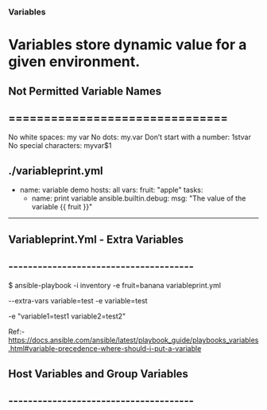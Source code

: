 ### Variables
# Variables store dynamic value for a given environment.


## Not Permitted Variable Names
## ===============================
No white spaces: my var
No dots: my.var
Don’t start with a number: 1stvar
No special characters: myvar$1

./variableprint.yml
---
- name: variable demo
  hosts: all
  vars:
    fruit: "apple"
  tasks:
    - name: print variable
      ansible.builtin.debug:
        msg: "The value of the variable {{ fruit }}"
---        

## Variableprint.Yml - Extra Variables
## --------------------------------------
$ ansible-playbook -i inventory  -e fruit=banana  variableprint.yml

--extra-vars variable=test
-e variable=test

-e "variable1=test1 variable2=test2"

Ref:-
https://docs.ansible.com/ansible/latest/playbook_guide/playbooks_variables.html#variable-precedence-where-should-i-put-a-variable


## Host Variables and Group Variables
## --------------------------------------


